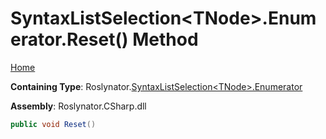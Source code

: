 <a name="_top"></a>

# SyntaxListSelection\<TNode>\.Enumerator\.Reset\(\) Method

[Home](../../../../README.md#_top)

**Containing Type**: Roslynator\.[SyntaxListSelection\<TNode>.Enumerator](../README.md#_top)

**Assembly**: Roslynator\.CSharp\.dll

```csharp
public void Reset()
```

